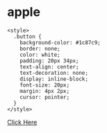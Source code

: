 # apple
<html>
  <head>
    
    <style>
      .button {
        background-color: #1c87c9;
        border: none;
        color: white;
        padding: 20px 34px;
        text-align: center;
        text-decoration: none;
        display: inline-block;
        font-size: 20px;
        margin: 4px 2px;
        cursor: pointer;
      }
    </style>
  </head>
  <body>
    <a href="https://www.w3docs.com/" class="button">Click Here</a>
  </body>
</html>

<Css>
  
</Css>
  
<JS>
  
</JS>
    

